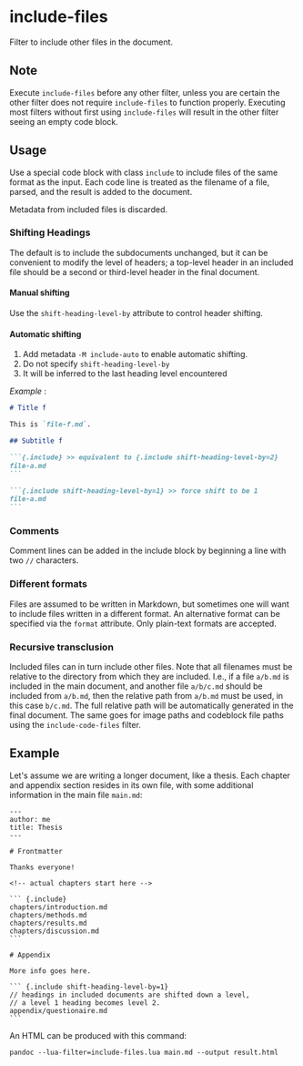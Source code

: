 # include-files

Filter to include other files in the document.

## Note

Execute `include-files` before any other filter, unless you are certain the
other filter does not require `include-files` to function properly. Executing
most filters without first using `include-files` will result in the other filter
seeing an empty code block.

## Usage

Use a special code block with class `include` to include files of the same
format as the input. Each code line is treated as the filename of a file,
parsed, and the result is added to the document.

Metadata from included files is discarded.

### Shifting Headings

The default is to include the subdocuments unchanged, but it can be convenient
to modify the level of headers; a top-level header in an included file should be
a second or third-level header in the final document.

#### Manual shifting

Use the `shift-heading-level-by` attribute to control header shifting.

#### Automatic shifting

1. Add metadata `-M include-auto` to enable automatic shifting.
2. Do not specify `shift-heading-level-by`
3. It will be inferred to the last heading level encountered

_Example_ :

````md
# Title f

This is `file-f.md`.

## Subtitle f

```{.include} >> equivalent to {.include shift-heading-level-by=2}
file-a.md
```

```{.include shift-heading-level-by=1} >> force shift to be 1
file-a.md
```
````

### Comments

Comment lines can be added in the include block by beginning a line with two
`//` characters.

### Different formats

Files are assumed to be written in Markdown, but sometimes one will want to
include files written in a different format. An alternative format can be
specified via the `format` attribute. Only plain-text formats are accepted.

### Recursive transclusion

Included files can in turn include other files. Note that all filenames must be
relative to the directory from which they are included. I.e., if a file `a/b.md`
is included in the main document, and another file `a/b/c.md` should be included
from `a/b.md`, then the relative path from `a/b.md` must be used, in this case
`b/c.md`. The full relative path will be automatically generated in the final
document. The same goes for image paths and codeblock file paths using the
`include-code-files` filter.

## Example

Let's assume we are writing a longer document, like a thesis. Each chapter and
appendix section resides in its own file, with some additional information in
the main file `main.md`:

    ---
    author: me
    title: Thesis
    ---

    # Frontmatter

    Thanks everyone!

    <!-- actual chapters start here -->

    ``` {.include}
    chapters/introduction.md
    chapters/methods.md
    chapters/results.md
    chapters/discussion.md
    ```

    # Appendix

    More info goes here.

    ``` {.include shift-heading-level-by=1}
    // headings in included documents are shifted down a level,
    // a level 1 heading becomes level 2.
    appendix/questionaire.md
    ```

An HTML can be produced with this command:

    pandoc --lua-filter=include-files.lua main.md --output result.html

